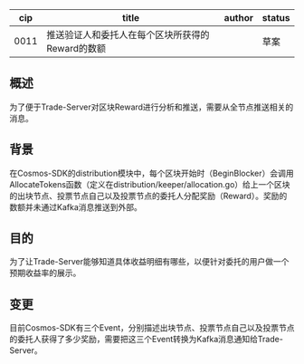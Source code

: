 | cip  | title          | author | status |
| ---- | -------------- | ------ | ------ |
| 0011 | 推送验证人和委托人在每个区块所获得的Reward的数额 |        | 草案   |

## 概述

为了便于Trade-Server对区块Reward进行分析和推送，需要从全节点推送相关的消息。

## 背景

在Cosmos-SDK的distribution模块中，每个区块开始时（BeginBlocker）会调用AllocateTokens函数（定义在distribution/keeper/allocation.go）给上一个区块的出块节点、投票节点自己以及投票节点的委托人分配奖励（Reward）。奖励的数额并未通过Kafka消息推送到外部。

## 目的

为了让Trade-Server能够知道具体收益明细有哪些，以便针对委托的用户做一个预期收益率的展示。

## 变更
目前Cosmos-SDK有三个Event，分别描述出块节点、投票节点自己以及投票节点的委托人获得了多少奖励，需要把这三个Event转换为Kafka消息通知给Trade-Server。